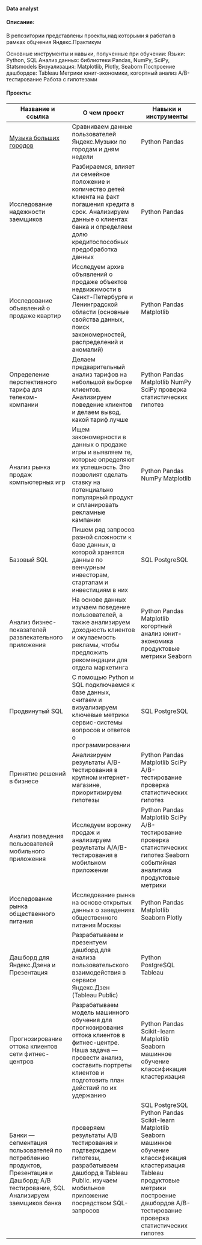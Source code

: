 #### Data analyst
#### Описание:
В репозитории представлены проекты,над которыми я работал в рамках обцчения Яндекс.Практикум

Основные инструменты и навыки, полученные при обучении:
Языки: Python, SQL
Анализ данных: библиотеки Pandas, NumPy, SciPy, Statsmodels
Визуализация: Matplotlib, Plotly, Seaborn
Построение дашбордов: Tableau
Метрики юнит-экономики, когортный анализ
А/В-тестирование
Работа с гипотезами

#### Проекты:

|Название и ссылка|О чем проект|Навыки и инструменты|
|--|--|--|
|[Музыка больших городов](https://github.com/Shilyaev88/Portfolio/blob/main/music_of_big_cities.ipynb)|Сравниваем данные пользователей Яндекс.Музыки по городам и дням недели|Python Pandas|
|Исследование надежности заемщиков|Разбираемся, влияет ли семейное положение и количество детей клиента на факт погашения кредита в срок. Анализируем данные о клиентах банка и определяем долю кредитоспособных	предобработка данных| Python Pandas|
|Исследование объявлений о продаже квартир|Исследуем архив объявлений о продаже объектов недвижимости в Санкт-Петербурге и Ленинградской области (основные свойства данных, поиск закономерностей, распределений и аномалий)|Python Pandas Matplotlib|
|Определение перспективного тарифа для телеком-компании|Делаем предварительный анализ тарифов на небольшой выборке клиентов. Анализируем поведение клиентов и делаем вывод, какой тариф лучше|	Python Pandas Matplotlib NumPy SciPy проверка статистических гипотез|
|Анализ рынка продаж компьютерных игр|Ищем закономерности в данных о продаже игры и выявляем те, которые определяют их успешность. Это позволият сделать ставку на потенциально популярный продукт и спланировать рекламные кампании|Python Pandas NumPy Matplotlib|
|Базовый SQL|Пишем ряд запросов разной сложности к базе данных, в которой хранятся данные по венчурным инвесторам, стартапам и инвестициям в них|SQL PostgreSQL|
|Анализ бизнес-показателей развлекательного приложения|На основе данных изучаем поведение пользователей, а также анализируем доходность клиентов и окупаемость рекламы, чтобы предложить рекомендации для отдела маркетинга|Python Pandas Matplotlib когортный анализ юнит-экономика продуктовые метрики Seaborn|
|Продвинутый SQL|С помощью Python и SQL подключаемся к базе данных, считаем и визуализируем ключевые метрики сервис-системы вопросов и ответов о программировании|SQL PostgreSQL|
|Принятие решений в бизнесе|Анализируем результаты A/B-тестирования в крупном интернет-магазине, приоритизируем гипотезы|Python Pandas Matplotlib SciPy A/B-тестирование проверка статистических гипотез|
|Анализ поведения пользователей мобильного приложения|Исследуем воронку продаж и анализируем результаты A/A/B-тестирования в мобильном приложении|Python Pandas Matplotlib SciPy A/B-тестирование проверка статистических гипотез Seaborn событийная аналитика продуктовые метрики|
|Исследование рынка общественного питания|Исследование рынка на основе открытых данных о заведениях общественного питания Москвы|Python Pandas Matplotlib Seaborn Plotly|
|Дашборд для Яндекс.Дзена и Презентация|Разрабатываем и презентуем дашборд для анализа пользовательского взаимодействия в сервисе Яндекс.Дзен (Tableau Public)|Python PostgreSQL Tableau|
|Прогнозирование оттока клиентов сети фитнес-центров|Разрабатываем модель машинного обучения для прогнозирования оттока клиентов в фитнес-центре. Наша задача — провести анализ, составить портреты клиентов и подготовить план действий по их удержанию|Python Pandas Scikit-learn Matplotlib Seaborn машинное обучение классификация кластеризация|
|Банки — cегментация пользователей по потреблению продуктов, Презентация и Дашборд; А/B тестирование, SQL	Анализируем заемщиков банка| проверяем результаты А/B тестирования и подтверждаем гипотезы, разрабатываем дашборд в Tableau Public. изучаем мобильное приложение посредством SQL-запросов|SQL PostgreSQL Python Pandas Scikit-learn Matplotlib Seaborn машинное обучение классификация кластеризация Tableau продуктовые метрики построение дашбордов A/B-тестирование проверка статистических гипотез|
